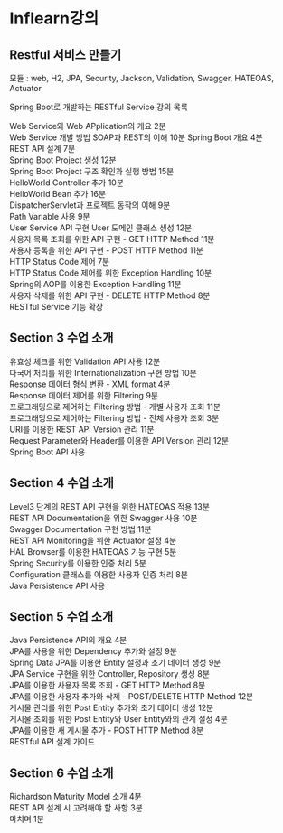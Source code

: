 # Inflearn강의
## Restful 서비스 만들기
모듈 : web, H2, JPA, Security, Jackson, Validation, Swagger, HATEOAS, Actuator

Spring Boot로 개발하는 RESTful Service 강의 목록

Web Service와 Web APplication의 개요
2분  
Web Service 개발 방법 SOAP과 REST의 이해
10분
Spring Boot 개요
4분   
REST API 설계
7분  
Spring Boot Project 생성
12분  
Spring Boot Project 구조 확인과 실행 방법
15분  
HelloWorld Controller 추가
10분  
HelloWorld Bean 추가
16분  
DispatcherServlet과 프로젝트 동작의 이해
9분  
Path Variable 사용
9분  
User Service API 구현
User 도메인 클래스 생성
12분  
사용자 목록 조회를 위한 API 구현 - GET HTTP Method
11분  
사용자 등록을 위한 API 구현 - POST HTTP Method
11분  
HTTP Status Code 제어
7분   
HTTP Status Code 제어를 위한 Exception Handling
10분  
Spring의 AOP를 이용한 Exception Handling
11분  
사용자 삭제를 위한 API 구현 - DELETE HTTP Method
8분  
RESTful Service 기능 확장  
## Section 3 수업 소개
유효성 체크를 위한 Validation API 사용
12분  
다국어 처리를 위한 Internationalization 구현 방법
10분  
Response 데이터 형식 변환 - XML format
4분  
Response 데이터 제어를 위한 Filtering
9분  
프로그래밍으로 제어하는 Filtering 방법 - 개별 사용자 조회
11분  
프로그래밍으로 제어하는 Filtering 방법 - 전체 사용자 조회
3분  
URI를 이용한 REST API Version 관리
11분  
Request Parameter와 Header를 이용한 API Version 관리
12분  
Spring Boot API 사용  
## Section 4 수업 소개
Level3 단계의 REST API 구현을 위한 HATEOAS 적용
13분  
REST API Documentation을 위한 Swagger 사용
10분  
Swagger Documentation 구현 방법
11분  
REST API Monitoring을 위한 Actuator 설정
4분  
HAL Browser를 이용한 HATEOAS 기능 구현
5분  
Spring Security를 이용한 인증 처리
5분  
Configuration 클래스를 이용한 사용자 인증 처리
8분  
Java Persistence API 사용
## Section 5 수업 소개
Java Persistence API의 개요
4분  
JPA를 사용을 위한 Dependency 추가와 설정
9분  
Spring Data JPA를 이용한 Entity 설정과 초기 데이터 생성
9분  
JPA Service 구현을 위한 Controller, Repository 생성
8분  
JPA를 이용한 사용자 목록 조회 - GET HTTP Method
8분  
JPA를 이용한 사용자 추가와 삭제 - POST/DELETE HTTP Method
12분  
게시물 관리를 위한 Post Entity 추가와 초기 데이터 생성
12분  
게시물 조회를 위한 Post Entity와 User Entity와의 관계 설정
4분  
JPA를 이용한 새 게시물 추가 - POST HTTP Method
8분  
RESTful API 설계 가이드  
## Section 6 수업 소개
Richardson Maturity Model 소개
4분  
REST API 설계 시 고려해야 할 사항
3분  
마치며
1분  